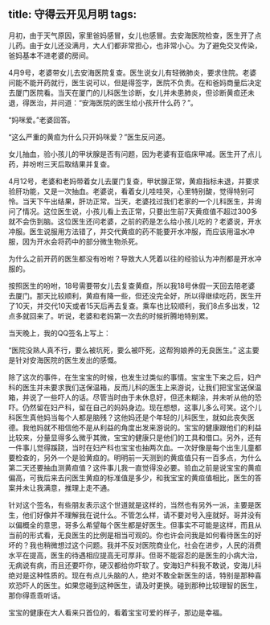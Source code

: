 title: 守得云开见月明
tags:
---

月初，由于天气原因，家里爸妈感冒，女儿也感冒。去安海医院检查，医生开了点儿药。由于女儿还没满月，大人们都非常担心，也非常小心。为了避免交叉传染，爸妈基本不进老婆的房间。

4月9号，老婆带女儿去安海医院复查。医生说女儿有轻微肺炎，要求住院。老婆问能不能开药就行，医生说可以，但是得签字，医院不负责。在和爸妈商量后决定去厦门医院看。当天在厦门的儿科医生诊断，女儿并未患肺炎，但诊断黄疸还未退，得医治，并问道：“安海医院的医生给小孩开什么药？”。

“妈咪爱。”老婆回答。

“这么严重的黄疸为什么只开妈咪爱？”医生反问道。

女儿抽血，验小孩儿的甲状腺是否有问题，因为老婆有亚临床甲减。医生开了点儿药，并吩咐三天后取结果并复查。

4月12号，老婆和老妈带着女儿去厦门复查，甲状腺正常，黄疸指标未退，并要求验肝功能，又是一次抽血。老婆说，看着女儿哇哇哭，心里特别酸，觉得特别可怜。当天下午出结果，肝功正常。当天，老婆找过我们老家的一个儿科医生，并询问了情况。这位医生说，小孩儿看上去正常，只要出生前7天黄疸值不超过300多就不会伤到脑。这位医生还问老婆，之前的药是怎么给小孩儿吃的？老婆说，开水冲服。医生说服用方法错了，并交代黄疸的药不能要开水冲服，而应该用温水冲服，因为开水会将药中的部分微生物杀死。

为什么之前开药的医生都没有吩咐？导致大人凭着以往的经验认为冲剂都是开水冲服的。

按照医生的吩咐，18号需要带女儿去复查黄疸，所以我18号休假一天回去陪老婆去厦门。那天比较顺利，黄疸有降一些，但还没完全好，所以得继续吃药，医生开了10天，并交代10天或者15天后再去复查。乘车也比较顺利，我们8点多出发，12点多就回来了。听说，老婆和老妈第一次去的时候折腾地特别累。

当天晚上，我的QQ签名上写上：

“医院没熟人真不行，要么被坑死，要么被吓死，这帮狗娘养的无良医生。” 这主要是针对安海医院的医生发出的感慨。

除了这次的事件，在生宝宝的时候，也发生过类似的事情。宝宝生下来之后，妇产科的医生并未要求我们送保温箱，反而儿科的医生上来游说，让我们把宝宝送保温箱，并说了一些吓人的话。尽管当时由于未休息好，但还未糊涂，并未听从他的恐吓。仍然留在妇产科，留在自己的妈妈身边。现在想想，这事儿多么可笑。这个儿科医生真他妈当每个人都是脑残？这他妈还是个年轻的儿科医生，就如此丧失医德。我他妈就不相信他不是从利益的角度出发来游说的。宝宝的健康跟他们的利益比较来，分量显得多么微乎其微，宝宝的健康只是他们的工具和借口。另外，还有一件事儿觉得蹊跷，当时在妇产科也宝宝也抽两次血。一次好像是每个出生儿童都要检查的，另外一个是验黄疸的。明明前一天测到的黄疸值只有一百多点，为什么第二天还要抽血测黄疸值？这件事儿我一直觉得没必要。验血之前是说宝宝的黄疸偏高，可我后来去问医生黄疸的标准值是多少，和我宝宝的黄疸值相比，医生的答案并未让我满意，推理上走不通。

针对这个签名，有些朋友表示这个世道就是这样的，当然也有另外一派，主要是医生，他们好像并不理解我在说什么。不管怎么样，请不要对号入座就好。哥并没有以偏概全的意思，哥多么希望每个医生都是好医生。但事实不可能是这样，而且从当前的形式看，无良医生的比例是相当可观的。你也许会问我是如何看待医生的好坏的？我也稍微想过这个问题。我并不反对医院商业化，社会在进步，人民的消费水平在提高，医生的待遇相应提高无可厚非。但哥不能容忍的是医生的小病大治，无病说有病，而且还要吓你，硬汉都给你吓软了。安海妇产科我不敢说，安海儿科绝对是这种性质的。现在有点儿头脑的人，绝对不敢全新医生的话，特别是那种喜欢恐吓人的医生。如果您碰到这种医生，请及时更换。碰到那种比较理智的医生，那你得乖乖听话。

宝宝的健康在大人看来只首位的，看着宝宝可爱的样子，那边是幸福。













